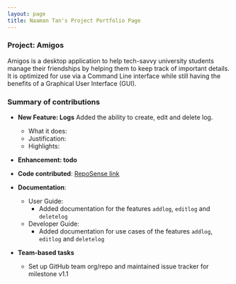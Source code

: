 ```yaml
---
layout: page
title: Naaman Tan's Project Portfolio Page
---
```


### Project: Amigos

Amigos is a desktop application to help tech-savvy university students
manage their friendships by helping them to keep track of important
details. It is optimized for use via a Command Line interface while
still having the benefits of a Graphical User Interface (GUI).

### Summary of contributions
* **New Feature: Logs** Added the ability to create, edit and delete log.
    * What it does:
    * Justification:
    * Highlights:

* **Enhancement: todo**

* **Code contributed**: [RepoSense link](https://nus-cs2103-ay2122s2.github.io/tp-dashboard/?search=tanyjnaaman&breakdown=true)

* **Documentation**:
    * User Guide:
        * Added documentation for the features `addlog`, `editlog` and `deletelog`
    * Developer Guide:
        * Added documentation for use cases of the features `addlog`, `editlog` and `deletelog`

* **Team-based tasks**
    * Set up GitHub team org/repo and maintained issue tracker for milestone v1.1